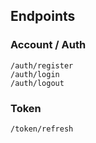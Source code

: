 ## Endpoints

### Account / Auth

`/auth/register`  
`/auth/login`  
`/auth/logout`

### Token

`/token/refresh`

